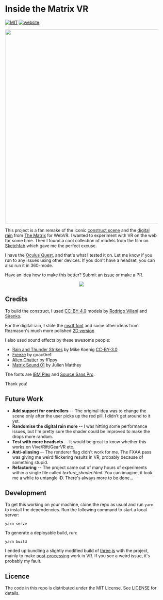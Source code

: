 # Inside the Matrix VR

[![MIT](https://img.shields.io/github/license/pazdera/matrix-vr)](https://github.com/pazdera/matrix-vr/blob/master/LICENSE) [![website](https://img.shields.io/website/https/radek.io/matrix-vr)](https://radek.io/matrix-vr/)

<p align="center">
  <img width="640" src="https://user-images.githubusercontent.com/169328/62210934-3d36a080-b395-11e9-93b6-11d873686f34.png">
</p>

This project is a fan remake of the iconic [construct scene](https://youtu.be/AGZiLMGdCE0?t=45) and the [digital rain](https://en.wikipedia.org/wiki/Matrix_digital_rain) from [The Matrix](https://www.imdb.com/title/tt0133093/) for WebVR. I wanted to experiment with VR on the web for some time. Then I found a cool collection of models from the film on [Sketchfab](https://sketchfab.com/rvillani/collections/the-matrix) which gave me the perfect excuse.

I have the [Oculus Quest](https://www.oculus.com/quest/), and that's what I tested it on. Let me know if you run to any issues using other devices. If you don't have a headset, you can also run it in 360-mode.

Have an idea how to make this better? Submit an [issue](https://github.com/pazdera/matrix-vr/issues) or make a PR.

<p align="center">
  <img src="https://user-images.githubusercontent.com/169328/62211026-6f480280-b395-11e9-9d64-cd059663054b.gif">
</p>

## Credits

To build the construct, I used [CC-BY-4.0](https://creativecommons.org/licenses/by/4.0/) models by [Rodrigo Villani](https://sketchfab.com/rvillani) and [Sirenko](https://sketchfab.com/sirenko).

For the digital rain, I stole the [msdf font](https://github.com/Rezmason/matrix/blob/master/matrixcode_msdf.png) and some other ideas from Rezmason's much more polished [2D version](https://github.com/Rezmason/matrix).

I also used sound effects by these awesome people:

* [Rain and Thunder Strikes](http://soundbible.com/901-Rain-And-Thunder-Strikes.html) by Mike Koenig [CC-BY-3.0](https://creativecommons.org/licenses/by/3.0/)
* [Freeze](https://freesound.org/people/goac0re1/sounds/333205/) by goac0re1
* [Alien Chatter](https://freesound.org/people/fl1ppy/sounds/149921/) by fl1ppy
* [Matrix Sound 01](https://freesound.org/people/Julien%20Matthey/sounds/105017/) by Julien Matthey

The fonts are [IBM Plex](https://www.ibm.com/plex/) and [Source Sans Pro](https://fonts.google.com/specimen/Source+Sans+Pro).

Thank you!

## Future Work

* **Add support for controllers** -- The original idea was to change the scene only after the user picks up the red pill. I didn't get around to it yet.
* **Randomise the digital rain more** -- I was hitting some performance issues, but I'm pretty sure the shader could be improved to make the drops more random.
* **Test with more headsets** -- It would be great to know whether this works on Vive/Rift/GearVR etc.
* **Anti-aliasing** -- The renderer flag didn't work for me. The FXAA pass was giving me weird flickering results in VR, probably because of something stupid.
* **Refactoring** -- The project came out of many hours of experiments within a single file called _texture_shader.html_. You can imagine, it took me a while to untangle :D. There's always more to be done...

## Development

To get this working on your machine, clone the repo as usual and run `yarn` to install the dependencies. Run the following command to start a local server:

```
yarn serve
```

To generate a deployable build, run:

```
yarn build
```

I ended up bundling a slightly modified build of [three.js](http://threejs.org) with the project, mainly to make [post-processing](https://github.com/mrdoob/three.js/pull/15840) work in VR. If you see a weird issue, it's probably my fault.

## Licence

The code in this repo is distributed under the MIT License. See [LICENSE](https://github.com/pazdera/matrix-vr/blob/master/LICENSE) for details.
